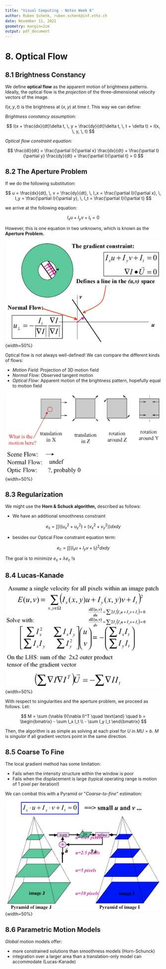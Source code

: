 ```yaml
---
title: "Visual Computing - Notes Week 6"
author: Ruben Schenk, ruben.schenk@inf.ethz.ch
date: November 11, 2021
geometry: margin=2cm
output: pdf_document
---
```


# 8. Optical Flow

## 8.1 Brightness Constancy

We define **optical flow** as the apparent motion of brightness patterns. Ideally, the optical flow is the _projection_ of the three-dimensional velocity vectors of the image.

$I(x, \, y, \, t)$ is the brightness at $(x, \, y)$ at time $t$. This way we can define:

_Brightness constancy assumption:_

$$
I(x + \frac{dx}{dt}\delta t, \, y + \frac{dy}{dt}\delta t, \, t + \delta t) = I(x, \, y, \, t)
$$

_Optical flow constraint equation:_

$$
\frac{dI}{dt} = \frac{\partial I}{\partial x} \frac{dx}{dt} + \frac{\partial I}{\partial y} \frac{dy}{dt} + \frac{\partial I}{\partial t} = 0
$$

## 8.2 The Aperture Problem

If we do the following substitution:

$$
u = \frac{dx}{dt}, \, v = \frac{dy}{dt}, \, I_x = \frac{\partial I}{\partial x}, \, I_y = \frac{\partial I}{\partial y}, \, I_t = \frac{\partial I}{\partial t}
$$

we arrive at the following equation:

$$
I_x u + I_y v + I_t = 0
$$

However, this is one equation in two unknowns, which is known as the **Aperture Problem.**

![](./Figures/VisComp_Fig6-1.PNG){width=50%}

Optical flow is not always well-defined! We can compare the different kinds of flows:

- _Motion Field:_ Projection of 3D motion field
- _Normal Flow:_ Observed tangent motion
- _Optical Flow:_ Apparent motion of the brightness pattern, hopefully equal to motion field

![](./Figures/VisComp_Fig6-2.PNG){width=50%}

## 8.3 Regularization

We might use the **Horn & Schuck algorithm,** described as follows:

- We have an additional smoothness constraint

$$
e_s = \int \int ((u_x^2 + u_y^2) + (v_x^2 + v_y^2)) dxdy
$$

- besides our Optical Flow constraint equation term:

$$
e_c = \int \int (I_x u + I_y v + I_t)^2 dxdy
$$

The goal is to _minimize_ $e_s + \lambda e_c$ !s

## 8.4 Lucas-Kanade

![](./Figures/VisComp_Fig6-3.PNG){width=50%}

With respect to singularities and the aperture problem, we proceed as follows. Let:

$$
M = \sum (\nabla I)(\nabla I)^T \quad \text{and} \quad b = \begin{bmatrix} - \sum I_x I_t \\ - \sum I_y I_t  \end{bmatrix}
$$

Then, the algorithm is as simple as solving at each pixel for $U$ in $MU = b$. $M$ is _singular_ if all gradient vectors point in the same direction.

## 8.5 Coarse To Fine

The local gradient method has some limitation:

- Fails when the intensity structure within the window is poor
- Fails when the displacement is large (typical operating range is motion of 1 pixel per iteration!)

We can combat this with a Pyramid or "_Coarse-to-fine_" estimation:

![](./Figures/VisComp_Fig6-4.PNG){width=50%}

## 8.6 Parametric Motion Models

_Global_ motion models offer:

- more constrained solutions than smoothness models (Horn-Schunck)
- integration over a larger area than a translation-only model can accommodate (Lucas-Kanade)
